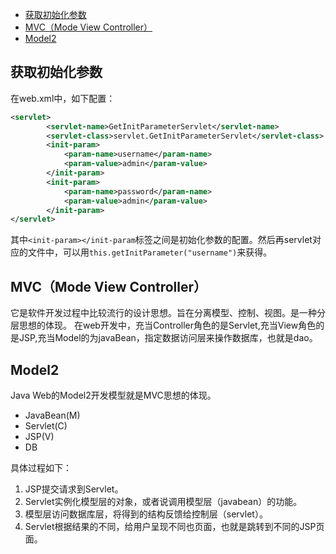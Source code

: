 
<!-- toc orderedList:0 depthFrom:1 depthTo:6 -->

* [获取初始化参数](#获取初始化参数)
* [MVC（Mode View Controller）](#mvcmode-view-controller)
* [Model2](#model2)

<!-- tocstop -->

## 获取初始化参数
在web.xml中，如下配置：
``` xml
<servlet>
        <servlet-name>GetInitParameterServlet</servlet-name>
        <servlet-class>servlet.GetInitParameterServlet</servlet-class>
        <init-param>
            <param-name>username</param-name>
            <param-value>admin</param-value>
        </init-param>
        <init-param>
            <param-name>password</param-name>
            <param-value>admin</param-value>
        </init-param>
</servlet>
```
其中```<init-param></init-param```标签之间是初始化参数的配置。然后再servlet对应的文件中，可以用```this.getInitParameter("username")```来获得。

## MVC（Mode View Controller）
它是软件开发过程中比较流行的设计思想。旨在分离模型、控制、视图。是一种分层思想的体现。
在web开发中，充当Controller角色的是Servlet,充当View角色的是JSP,充当Model的为javaBean，指定数据访问层来操作数据库，也就是dao。

## Model2
Java Web的Model2开发模型就是MVC思想的体现。
- JavaBean(M)
- Servlet(C)
- JSP(V)
- DB

具体过程如下：
1. JSP提交请求到Servlet。
2. Servlet实例化模型层的对象，或者说调用模型层（javabean）的功能。
3. 模型层访问数据库层，将得到的结构反馈给控制层（servlet）。
4. Servlet根据结果的不同，给用户呈现不同也页面，也就是跳转到不同的JSP页面。
